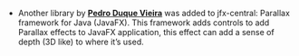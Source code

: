 * Another library by [**Pedro Duque Vieira**](https://twitter.com/P_Duke) was added to jfx-central: Parallax framework for Java (JavaFX). This framework adds controls to add Parallax effects to JavaFX application, this effect can add a sense of depth (3D like) to where it’s used.